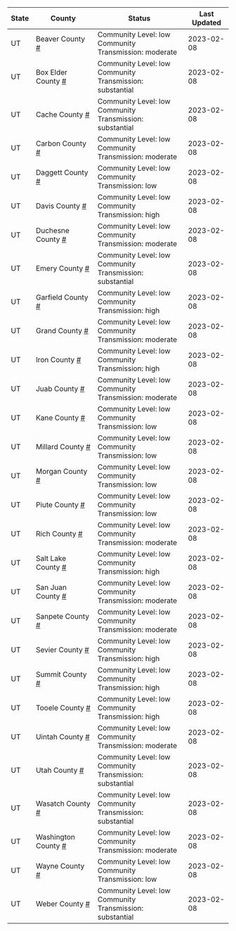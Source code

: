 State | County | Status | Last Updated
--- | --- | --- | --- 
UT | Beaver County <a href="#beaver_county">#</a> | <a name="beaver_county"></a>Community Level: low<br/>Community Transmission: moderate | 2023-02-08
UT | Box Elder County <a href="#box_elder_county">#</a> | <a name="box_elder_county"></a>Community Level: low<br/>Community Transmission: substantial | 2023-02-08
UT | Cache County <a href="#cache_county">#</a> | <a name="cache_county"></a>Community Level: low<br/>Community Transmission: substantial | 2023-02-08
UT | Carbon County <a href="#carbon_county">#</a> | <a name="carbon_county"></a>Community Level: low<br/>Community Transmission: moderate | 2023-02-08
UT | Daggett County <a href="#daggett_county">#</a> | <a name="daggett_county"></a>Community Level: low<br/>Community Transmission: low | 2023-02-08
UT | Davis County <a href="#davis_county">#</a> | <a name="davis_county"></a>Community Level: low<br/>Community Transmission: high | 2023-02-08
UT | Duchesne County <a href="#duchesne_county">#</a> | <a name="duchesne_county"></a>Community Level: low<br/>Community Transmission: moderate | 2023-02-08
UT | Emery County <a href="#emery_county">#</a> | <a name="emery_county"></a>Community Level: low<br/>Community Transmission: substantial | 2023-02-08
UT | Garfield County <a href="#garfield_county">#</a> | <a name="garfield_county"></a>Community Level: low<br/>Community Transmission: high | 2023-02-08
UT | Grand County <a href="#grand_county">#</a> | <a name="grand_county"></a>Community Level: low<br/>Community Transmission: moderate | 2023-02-08
UT | Iron County <a href="#iron_county">#</a> | <a name="iron_county"></a>Community Level: low<br/>Community Transmission: high | 2023-02-08
UT | Juab County <a href="#juab_county">#</a> | <a name="juab_county"></a>Community Level: low<br/>Community Transmission: moderate | 2023-02-08
UT | Kane County <a href="#kane_county">#</a> | <a name="kane_county"></a>Community Level: low<br/>Community Transmission: low | 2023-02-08
UT | Millard County <a href="#millard_county">#</a> | <a name="millard_county"></a>Community Level: low<br/>Community Transmission: low | 2023-02-08
UT | Morgan County <a href="#morgan_county">#</a> | <a name="morgan_county"></a>Community Level: low<br/>Community Transmission: low | 2023-02-08
UT | Piute County <a href="#piute_county">#</a> | <a name="piute_county"></a>Community Level: low<br/>Community Transmission: low | 2023-02-08
UT | Rich County <a href="#rich_county">#</a> | <a name="rich_county"></a>Community Level: low<br/>Community Transmission: moderate | 2023-02-08
UT | Salt Lake County <a href="#salt_lake_county">#</a> | <a name="salt_lake_county"></a>Community Level: low<br/>Community Transmission: high | 2023-02-08
UT | San Juan County <a href="#san_juan_county">#</a> | <a name="san_juan_county"></a>Community Level: low<br/>Community Transmission: moderate | 2023-02-08
UT | Sanpete County <a href="#sanpete_county">#</a> | <a name="sanpete_county"></a>Community Level: low<br/>Community Transmission: moderate | 2023-02-08
UT | Sevier County <a href="#sevier_county">#</a> | <a name="sevier_county"></a>Community Level: low<br/>Community Transmission: high | 2023-02-08
UT | Summit County <a href="#summit_county">#</a> | <a name="summit_county"></a>Community Level: low<br/>Community Transmission: high | 2023-02-08
UT | Tooele County <a href="#tooele_county">#</a> | <a name="tooele_county"></a>Community Level: low<br/>Community Transmission: high | 2023-02-08
UT | Uintah County <a href="#uintah_county">#</a> | <a name="uintah_county"></a>Community Level: low<br/>Community Transmission: moderate | 2023-02-08
UT | Utah County <a href="#utah_county">#</a> | <a name="utah_county"></a>Community Level: low<br/>Community Transmission: substantial | 2023-02-08
UT | Wasatch County <a href="#wasatch_county">#</a> | <a name="wasatch_county"></a>Community Level: low<br/>Community Transmission: substantial | 2023-02-08
UT | Washington County <a href="#washington_county">#</a> | <a name="washington_county"></a>Community Level: low<br/>Community Transmission: moderate | 2023-02-08
UT | Wayne County <a href="#wayne_county">#</a> | <a name="wayne_county"></a>Community Level: low<br/>Community Transmission: low | 2023-02-08
UT | Weber County <a href="#weber_county">#</a> | <a name="weber_county"></a>Community Level: low<br/>Community Transmission: substantial | 2023-02-08
